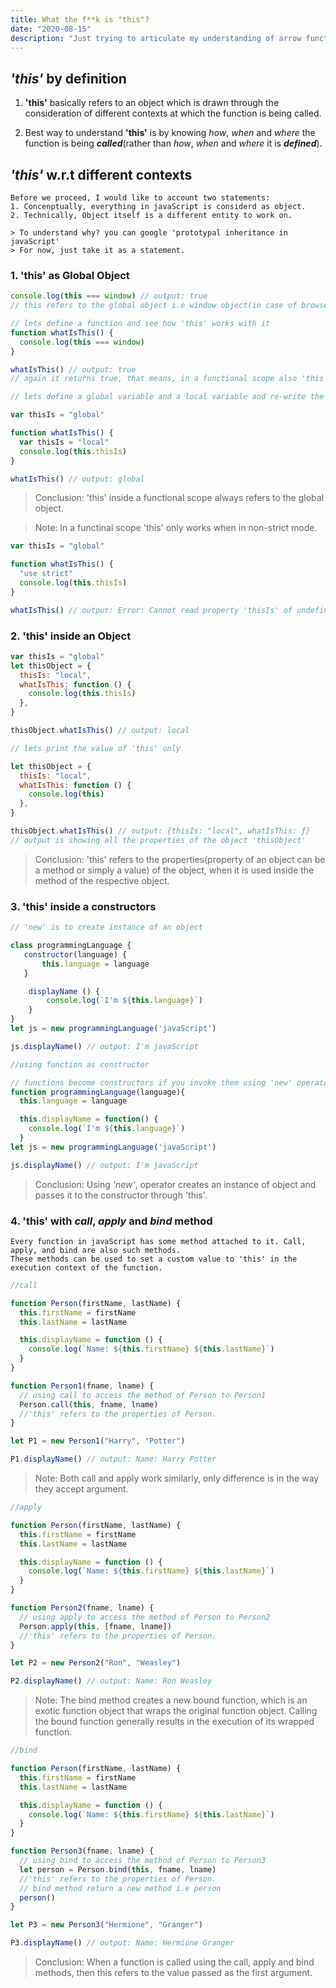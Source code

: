 ```yaml
---
title: What the f**k is "this"?
date: "2020-08-15"
description: "Just trying to articulate my understanding of arrow function."
---
```


## _'this'_ by definition

1. **'this'** basically refers to an object which is drawn through the consideration of different contexts at which the function is being called.

2. Best way to understand **'this'** is by knowing _how_, _when_ and _where_ the function is being **_called_**(rather than _how_, _when_ and _where_ it is **_defined_**).

## _'this'_ w.r.t different contexts

    Before we proceed, I would like to account two statements:
    1. Concenptually, everything in javaScript is considerd as object.
    2. Technically, Object itself is a different entity to work on.

    > To understand why? you can google 'prototypal inheritance in javaScript'
    > For now, just take it as a statement.

### 1. 'this' as Global Object

```javascript
console.log(this === window) // output: true
// this refers to the global object i.e window object(in case of browser environment)

// lets define a function and see how 'this' works with it
function whatIsThis() {
  console.log(this === window)
}

whatIsThis() // output: true
// again it returns true, that means, in a functional scope also 'this' refers to the global object(window)

// lets define a global variable and a local variable and re-write the above function

var thisIs = "global"

function whatIsThis() {
  var thisIs = "local"
  console.log(this.thisIs)
}

whatIsThis() // output: global
```

> Conclusion: 'this' inside a functional scope always refers to the global object.

> Note: In a functinal scope 'this' only works when in non-strict mode.

```javascript
var thisIs = "global"

function whatIsThis() {
  "use strict"
  console.log(this.thisIs)
}

whatIsThis() // output: Error: Cannot read property 'thisIs' of undefined
```

### 2. 'this' inside an Object

```javascript
var thisIs = "global"
let thisObject = {
  thisIs: "local",
  whatIsThis: function () {
    console.log(this.thisIs)
  },
}

thisObject.whatIsThis() // output: local

// lets print the value of 'this' only

let thisObject = {
  thisIs: "local",
  whatIsThis: function () {
    console.log(this)
  },
}

thisObject.whatIsThis() // output: {thisIs: "local", whatIsThis: ƒ}
// output is showing all the properties of the object 'thisObject'
```

> Conclusion: 'this' refers to the properties(property of an object can be a method or simply a value) of the object, when it is used inside the method of the respective object.

### 3. 'this' inside a constructors

```javascript
// 'new' is to create instance of an object

class programmingLanguage {
   constructor(language) {
       this.language = language
   }

    displayName () {
        console.log(`I'm ${this.language}`)
    }
}
let js = new programmingLanguage('javaScript')

js.displayName() // output: I'm javaScript

//using function as constructor

// functions become constructors if you invoke them using 'new' operator
function programmingLanguage(language){
  this.language = language

  this.displayName = function() {
    console.log(`I'm ${this.language}`)
  }
let js = new programmingLanguage('javaScript')

js.displayName() // output: I'm javaScript

```

> Conclusion: Using _'new'_, operator creates an instance of object and passes it to the constructor through 'this'.

### 4. 'this' with _call_, _apply_ and _bind_ method

    Every function in javaScript has some method attached to it. Call, apply, and bind are also such methods.
    These methods can be used to set a custom value to 'this' in the execution context of the function.

```javascript
//call

function Person(firstName, lastName) {
  this.firstName = firstName
  this.lastName = lastName

  this.displayName = function () {
    console.log(`Name: ${this.firstName} ${this.lastName}`)
  }
}

function Person1(fname, lname) {
  // using call to access the method of Person to Person1
  Person.call(this, fname, lname)
  //'this' refers to the properties of Person.
}

let P1 = new Person1("Harry", "Potter")

P1.displayName() // output: Name: Harry Potter
```

> Note: Both call and apply work similarly, only difference is in the way they accept argument.

```javascript
//apply

function Person(firstName, lastName) {
  this.firstName = firstName
  this.lastName = lastName

  this.displayName = function () {
    console.log(`Name: ${this.firstName} ${this.lastName}`)
  }
}

function Person2(fname, lname) {
  // using apply to access the method of Person to Person2
  Person.apply(this, [fname, lname])
  //'this' refers to the properties of Person.
}

let P2 = new Person2("Ron", "Weasley")

P2.displayName() // output: Name: Ron Weasley
```

> Note: The bind method creates a new bound function, which is an exotic function object that wraps the original function object. Calling the bound function generally results in the execution of its wrapped function.

```javascript
//bind

function Person(firstName, lastName) {
  this.firstName = firstName
  this.lastName = lastName

  this.displayName = function () {
    console.log(`Name: ${this.firstName} ${this.lastName}`)
  }
}

function Person3(fname, lname) {
  // using bind to access the method of Person to Person3
  let person = Person.bind(this, fname, lname)
  //'this' refers to the properties of Person.
  // bind method return a new method i.e person
  person()
}

let P3 = new Person3("Hermione", "Granger")

P3.displayName() // output: Name: Hermione Granger
```

> Conclusion: When a function is called using the call, apply and bind methods, then this refers to the value passed as the first argument.
